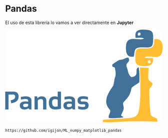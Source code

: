 # Pandas

El uso de esta librería lo vamos a ver directamente en **Jupyter**

![alt text](image-4.png)

```{warning}
https://github.com/igijon/ML_numpy_matplotlib_pandas
```
